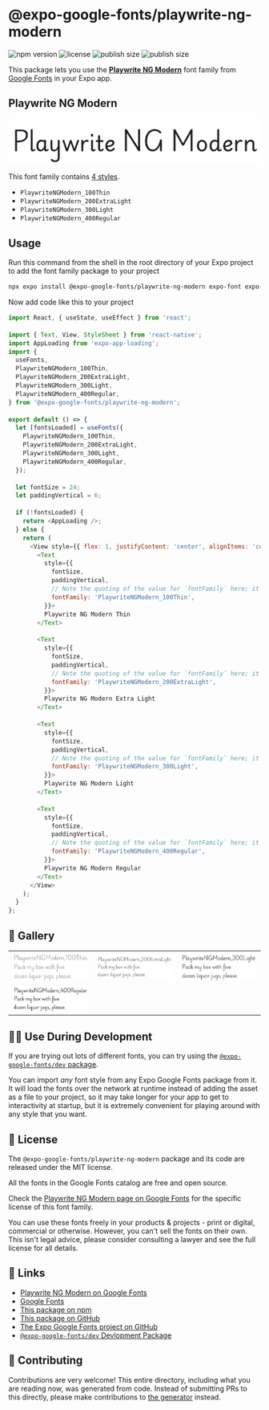 # @expo-google-fonts/playwrite-ng-modern

![npm version](https://flat.badgen.net/npm/v/@expo-google-fonts/playwrite-ng-modern)
![license](https://flat.badgen.net/github/license/expo/google-fonts)
![publish size](https://flat.badgen.net/packagephobia/install/@expo-google-fonts/playwrite-ng-modern)
![publish size](https://flat.badgen.net/packagephobia/publish/@expo-google-fonts/playwrite-ng-modern)

This package lets you use the [**Playwrite NG Modern**](https://fonts.google.com/specimen/Playwrite+NG+Modern) font family from [Google Fonts](https://fonts.google.com/) in your Expo app.

## Playwrite NG Modern

![Playwrite NG Modern](./font-family.png)

This font family contains [4 styles](#-gallery).

- `PlaywriteNGModern_100Thin`
- `PlaywriteNGModern_200ExtraLight`
- `PlaywriteNGModern_300Light`
- `PlaywriteNGModern_400Regular`

## Usage

Run this command from the shell in the root directory of your Expo project to add the font family package to your project
```sh
npx expo install @expo-google-fonts/playwrite-ng-modern expo-font expo-app-loading
```

Now add code like this to your project
```js
import React, { useState, useEffect } from 'react';

import { Text, View, StyleSheet } from 'react-native';
import AppLoading from 'expo-app-loading';
import {
  useFonts,
  PlaywriteNGModern_100Thin,
  PlaywriteNGModern_200ExtraLight,
  PlaywriteNGModern_300Light,
  PlaywriteNGModern_400Regular,
} from '@expo-google-fonts/playwrite-ng-modern';

export default () => {
  let [fontsLoaded] = useFonts({
    PlaywriteNGModern_100Thin,
    PlaywriteNGModern_200ExtraLight,
    PlaywriteNGModern_300Light,
    PlaywriteNGModern_400Regular,
  });

  let fontSize = 24;
  let paddingVertical = 6;

  if (!fontsLoaded) {
    return <AppLoading />;
  } else {
    return (
      <View style={{ flex: 1, justifyContent: 'center', alignItems: 'center' }}>
        <Text
          style={{
            fontSize,
            paddingVertical,
            // Note the quoting of the value for `fontFamily` here; it expects a string!
            fontFamily: 'PlaywriteNGModern_100Thin',
          }}>
          Playwrite NG Modern Thin
        </Text>

        <Text
          style={{
            fontSize,
            paddingVertical,
            // Note the quoting of the value for `fontFamily` here; it expects a string!
            fontFamily: 'PlaywriteNGModern_200ExtraLight',
          }}>
          Playwrite NG Modern Extra Light
        </Text>

        <Text
          style={{
            fontSize,
            paddingVertical,
            // Note the quoting of the value for `fontFamily` here; it expects a string!
            fontFamily: 'PlaywriteNGModern_300Light',
          }}>
          Playwrite NG Modern Light
        </Text>

        <Text
          style={{
            fontSize,
            paddingVertical,
            // Note the quoting of the value for `fontFamily` here; it expects a string!
            fontFamily: 'PlaywriteNGModern_400Regular',
          }}>
          Playwrite NG Modern Regular
        </Text>
      </View>
    );
  }
};

```

## 🔡 Gallery


||||
|-|-|-|
|![PlaywriteNGModern_100Thin](./PlaywriteNGModern_100Thin.ttf.png)|![PlaywriteNGModern_200ExtraLight](./PlaywriteNGModern_200ExtraLight.ttf.png)|![PlaywriteNGModern_300Light](./PlaywriteNGModern_300Light.ttf.png)||
|![PlaywriteNGModern_400Regular](./PlaywriteNGModern_400Regular.ttf.png)||||


## 👩‍💻 Use During Development

If you are trying out lots of different fonts, you can try using the [`@expo-google-fonts/dev` package](https://github.com/expo/google-fonts/tree/master/font-packages/dev#readme).

You can import *any* font style from any Expo Google Fonts package from it. It will load the fonts
over the network at runtime instead of adding the asset as a file to your project, so it may take longer
for your app to get to interactivity at startup, but it is extremely convenient
for playing around with any style that you want.

## 📖 License

The `@expo-google-fonts/playwrite-ng-modern` package and its code are released under the MIT license.

All the fonts in the Google Fonts catalog are free and open source.

Check the [Playwrite NG Modern page on Google Fonts](https://fonts.google.com/specimen/Playwrite+NG+Modern) for the specific license of this font family.

You can use these fonts freely in your products & projects - print or digital, commercial or otherwise. However, you can't sell the fonts on their own. This isn't legal advice, please consider consulting a lawyer and see the full license for all details.

## 🔗 Links

- [Playwrite NG Modern on Google Fonts](https://fonts.google.com/specimen/Playwrite+NG+Modern)
- [Google Fonts](https://fonts.google.com/)
- [This package on npm](https://www.npmjs.com/package/@expo-google-fonts/playwrite-ng-modern)
- [This package on GitHub](https://github.com/expo/google-fonts/tree/master/font-packages/playwrite-ng-modern)
- [The Expo Google Fonts project on GitHub](https://github.com/expo/google-fonts)
- [`@expo-google-fonts/dev` Devlopment Package](https://github.com/expo/google-fonts/tree/master/font-packages/dev)

## 🤝 Contributing

Contributions are very welcome! This entire directory, including what you are reading now, was generated from code. Instead of submitting PRs to this directly, please make contributions to [the generator](https://github.com/expo/google-fonts/tree/master/packages/generator) instead.
